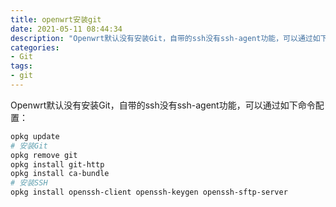 ```yaml
---
title: openwrt安装git
date: 2021-05-11 08:44:34
description: "Openwrt默认没有安装Git，自带的ssh没有ssh-agent功能，可以通过如下命令配置："
categories:
- Git
tags:
- git
---
```


Openwrt默认没有安装Git，自带的ssh没有ssh-agent功能，可以通过如下命令配置：

```bash
opkg update
# 安装Git
opkg remove git
opkg install git-http
opkg install ca-bundle
# 安装SSH
opkg install openssh-client openssh-keygen openssh-sftp-server
```
